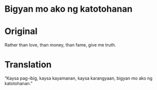 # Bigyan mo ako ng katotohanan

# Original

Rather than love, than money, than fame, give me truth.

# Translation

“Kaysa pag-ibig, kaysa kayamanan, kaysa karangyaan, bigyan mo ako ng katotohanan.”

